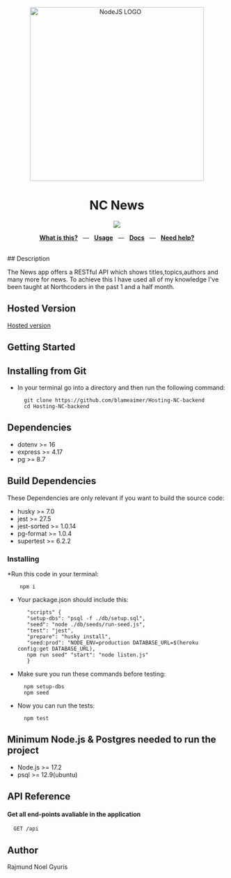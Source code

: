 <div align="center">
  <img src="https://portswigger.net/cms/images/70/79/895d-article-200624-nodejs-body-text.png" alt="NodeJS LOGO" width="400" />
  <p></p>
  <h1>NC News</h1>
  <p></p>
  <sup>
    <a href="https://github.com/blameaimer/Hosting-NC-NEWS/actions">
      <img src="https://github.com/blameaimer/Hosting-NC-NEWS/actions/workflows/actions.yml/badge.svg" />
    </a>
  </sup>
  <br />
  <p align="center">
    <a href="#-intro"><b>What is this?</b></a>
    &nbsp;&nbsp;&mdash;&nbsp;&nbsp;
    <a href="#-getting-started"><b>Usage</b></a>
    &nbsp;&nbsp;&mdash;&nbsp;&nbsp;
    <a href="#-docs"><b>Docs</b></a>
    &nbsp;&nbsp;&mdash;&nbsp;&nbsp;
    <a href="#-further-help"><b>Need help?</b></a>
  </p>
  <br />
</div>
## Description

The News app offers a RESTful API which shows titles,topics,authors and many more for news. To achieve this I have used all of my knowledge I've been taught at Northcoders in the past 1 and a half month.

## Hosted Version

[Hosted version](https://nc-news-blame.herokuapp.com/api)


## Getting Started

## Installing from Git 

* In your terminal go into a directory and then run the following command:

        git clone https://github.com/blameaimer/Hosting-NC-backend
        cd Hosting-NC-backend


## Dependencies

* dotenv >= 16
* express >= 4.17
* pg >= 8.7


## Build Dependencies
These Dependencies are only relevant if you want to build the source code:
* husky >= 7.0
* jest >= 27.5
* jest-sorted >= 1.0.14
* pg-format >= 1.0.4
* supertest >= 6.2.2


### Installing


*Run this code in your terminal:

        npm i

* Your package.json should include this:

         "scripts" {
         "setup-dbs": "psql -f ./db/setup.sql",   
         "seed": "node ./db/seeds/run-seed.js", 
         "test": "jest",  
         "prepare": "husky install",   
         "seed:prod": "NODE_ENV=production DATABASE_URL=$(heroku config:get DATABASE_URL),
         npm run seed" "start": "node listen.js"
         }


* Make sure you run these commands before testing:

        npm setup-dbs
        npm seed
* Now you can run the tests:

        npm test
   
## Minimum Node.js & Postgres needed to run the project
* Node.js >= 17.2
* psql >= 12.9(ubuntu)
    
## API Reference

#### Get all end-points avaliable in the application

```http
  GET /api
```


## Author

Rajmund Noel Gyuris


